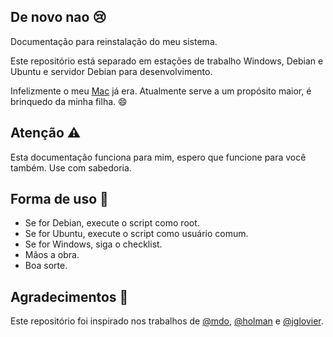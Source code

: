 ## De novo nao :cry:
Documentação para reinstalação do meu sistema.

Este repositório está separado em estações de trabalho Windows, Debian e Ubuntu e servidor Debian para desenvolvimento.

Infelizmente o meu [Mac](https://www.apple.com/br/shop/buy-mac/macbook-pro/13-inch) já era. Atualmente serve a um propósito maior, é brinquedo da minha filha. :smile:

## Atenção :warning:
Esta documentação funciona para mim, espero que funcione para você também. Use com sabedoria.

## Forma de uso :wrench:
* Se for Debian, execute o script como root.
* Se for Ubuntu, execute o script como usuário comum.
* Se for Windows, siga o checklist.
* Mãos a obra.
* Boa sorte.

## Agradecimentos :tada:
Este repositório foi inspirado nos trabalhos de [@mdo](https://github.com/mdo/config), [@holman](https://github.com/holman/dotfiles) e [@jglovier](https://github.com/jglovier/my-setup).
